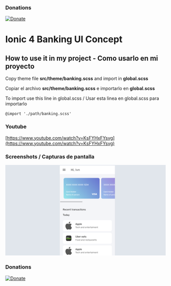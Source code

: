 ### Donations
[![Donate](https://img.shields.io/badge/Donate-PayPal-green.svg)](https://www.paypal.me/IvnAqn)


# Ionic 4 Banking UI Concept

## How to use it in my project - Como usarlo en mi proyecto

Copy theme file __src/theme/banking.scss__ and import in __global.scss__

Copiar el archivo __src/theme/banking.scss__ e importarlo en __global.scss__

To import use this line in global.scss / Usar esta linea en global.scss para importarlo

```
@import './path/banking.scss'
```

### Youtube
[https://www.youtube.com/watch?v=KsFYHxFYsvg](https://www.youtube.com/watch?v=KsFYHxFYsvg)

### Screenshots / Capturas de pantalla

<p>
<img src="images/img1.png?raw=1" width="600" />
</p>


### Donations
[![Donate](https://img.shields.io/badge/Donate-PayPal-green.svg)](https://www.paypal.me/IvnAqn)
